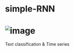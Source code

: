 # simple-RNN
![image](https://github.com/user-attachments/assets/1b987da9-4399-407e-815f-be8e504e5ee9)
=======
Text classification & Time series
